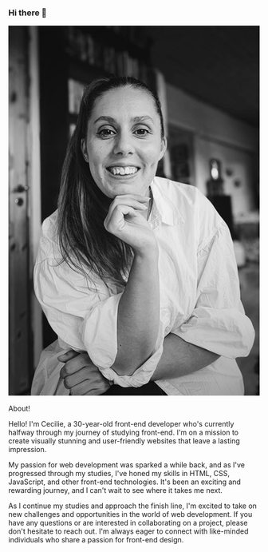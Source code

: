 ### Hi there 👋

![image](/image/self-portrait.jpg)

About!

Hello! I'm Cecilie, a 30-year-old front-end developer who's currently halfway through my journey of studying front-end. I'm on a mission to create visually stunning and user-friendly websites that leave a lasting impression.

My passion for web development was sparked a while back, and as I've progressed through my studies, I've honed my skills in HTML, CSS, JavaScript, and other front-end technologies. It's been an exciting and rewarding journey, and I can't wait to see where it takes me next.

As I continue my studies and approach the finish line, I'm excited to take on new challenges and opportunities in the world of web development. If you have any questions or are interested in collaborating on a project, please don't hesitate to reach out. I'm always eager to connect with like-minded individuals who share a passion for front-end design.

<!--
**CecilieMari/CecilieMari** is a ✨ _special_ ✨ repository because its `README.md` (this file) appears on your GitHub profile.

Here are some ideas to get you started:

- 🔭 I’m currently working on ...
- 🌱 I’m currently learning ...
- 👯 I’m looking to collaborate on ...
- 🤔 I’m looking for help with ...
- 💬 Ask me about ...
- 📫 How to reach me: ...
- 😄 Pronouns: ...
- ⚡ Fun fact: ...
-->
